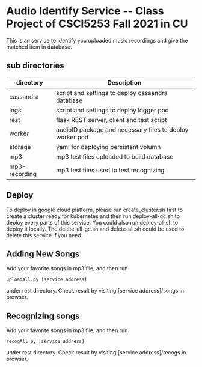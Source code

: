 # Audio Identify Service -- Class Project of CSCI5253 Fall 2021 in CU

This is an service to identify you uploaded music recordings and give the matched item in database.

## sub directories


| directory | Description|
|---|---|
|cassandra| script and settings to deploy cassandra database|
| logs | script and settings to deploy logger pod|
| rest | flask REST server, client and test script|
| worker | audioID package and necessary files to deploy worker pod
| storage | yaml for deploying persistent volumn |
| mp3 | mp3 test files uploaded to build database |
|mp3-recording | mp3 test files used to test recognizing |



## Deploy
To deploy in google cloud platform, please run create_cluster.sh first to create a cluster ready for kubernetes and then run deploy-all-gc.sh to deploy every parts of this service. You could also run deploy-all.sh to deploy it locally. The delete-all-gc.sh and delete-all.sh could be used to delete this service if you need.

## Adding New Songs
Add your favorite songs in mp3 file, and then run 
```
uploadAll.py [service address]
```
under rest directory. Check result by visiting [service address]/songs in browser.

## Recognizing songs
Add your favorite songs in mp3 file, and then run 
```
recogAll.py [service address]
```
under rest directory. Check result by visiting [service address]/recogs in browser.
